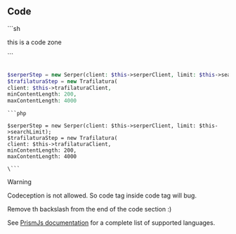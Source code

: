 ## Code

\```sh

this is a code zone

\```

```php

$serperStep = new Serper(client: $this->serperClient, limit: $this->searchLimit);
$trafilaturaStep = new Trafilatura(
client: $this->trafilaturaClient,
minContentLength: 200,
maxContentLength: 4000

```


```text
```php

$serperStep = new Serper(client: $this->serperClient, limit: $this->searchLimit);
$trafilaturaStep = new Trafilatura(
client: $this->trafilaturaClient,
minContentLength: 200,
maxContentLength: 4000

\```
```

> [!WARNING]
> Codeception is not allowed. So code tag inside code tag will bug.
>
> Remove th backslash from the end of the code section :)

See [PrismJs documentation](https://prismjs.com/#supported-languages) for a complete list of supported languages.
